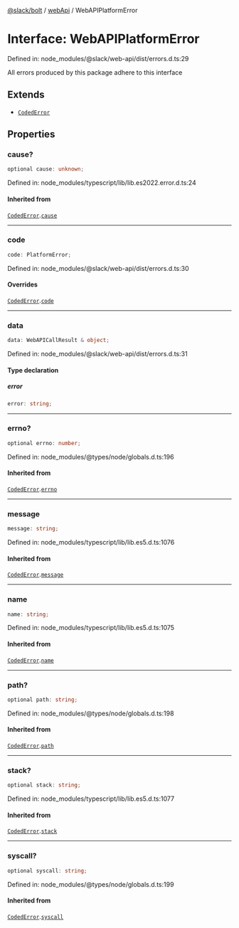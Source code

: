 [@slack/bolt](../../../../index.md) / [webApi](../index.md) / WebAPIPlatformError

# Interface: WebAPIPlatformError

Defined in: node\_modules/@slack/web-api/dist/errors.d.ts:29

All errors produced by this package adhere to this interface

## Extends

- [`CodedError`](CodedError.md)

## Properties

### cause?

```ts
optional cause: unknown;
```

Defined in: node\_modules/typescript/lib/lib.es2022.error.d.ts:24

#### Inherited from

[`CodedError`](CodedError.md).[`cause`](CodedError.md#cause)

***

### code

```ts
code: PlatformError;
```

Defined in: node\_modules/@slack/web-api/dist/errors.d.ts:30

#### Overrides

[`CodedError`](CodedError.md).[`code`](CodedError.md#code)

***

### data

```ts
data: WebAPICallResult & object;
```

Defined in: node\_modules/@slack/web-api/dist/errors.d.ts:31

#### Type declaration

##### error

```ts
error: string;
```

***

### errno?

```ts
optional errno: number;
```

Defined in: node\_modules/@types/node/globals.d.ts:196

#### Inherited from

[`CodedError`](CodedError.md).[`errno`](CodedError.md#errno)

***

### message

```ts
message: string;
```

Defined in: node\_modules/typescript/lib/lib.es5.d.ts:1076

#### Inherited from

[`CodedError`](CodedError.md).[`message`](CodedError.md#message)

***

### name

```ts
name: string;
```

Defined in: node\_modules/typescript/lib/lib.es5.d.ts:1075

#### Inherited from

[`CodedError`](CodedError.md).[`name`](CodedError.md#name)

***

### path?

```ts
optional path: string;
```

Defined in: node\_modules/@types/node/globals.d.ts:198

#### Inherited from

[`CodedError`](CodedError.md).[`path`](CodedError.md#path)

***

### stack?

```ts
optional stack: string;
```

Defined in: node\_modules/typescript/lib/lib.es5.d.ts:1077

#### Inherited from

[`CodedError`](CodedError.md).[`stack`](CodedError.md#stack)

***

### syscall?

```ts
optional syscall: string;
```

Defined in: node\_modules/@types/node/globals.d.ts:199

#### Inherited from

[`CodedError`](CodedError.md).[`syscall`](CodedError.md#syscall)
